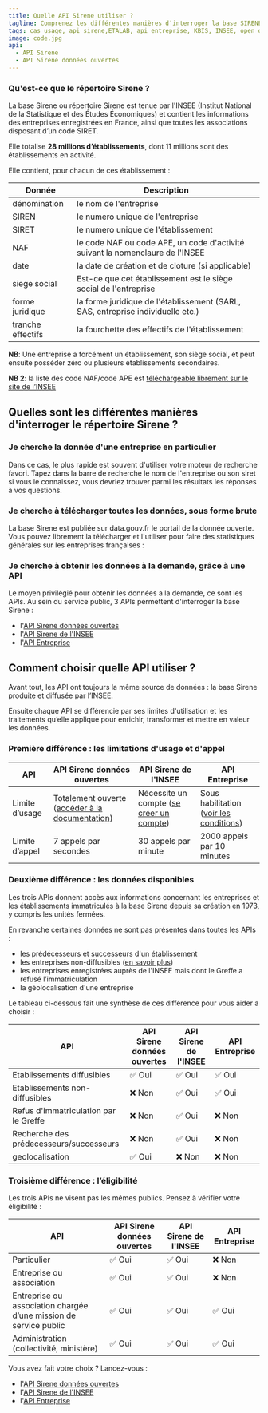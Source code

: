 ```yaml
---
title: Quelle API Sirene utiliser ?
tagline: Comprenez les différentes manières d’interroger la base SIRENE des entreprises
tags: cas usage, api sirene,ETALAB, api entreprise, KBIS, INSEE, open data
image: code.jpg
api:
  - API Sirene
  - API Sirene données ouvertes
---
```


### Qu'est-ce que le répertoire Sirene ?

La base Sirene ou répertoire Sirene est tenue par l'INSEE (Institut National de la Statistique et des Études Économiques) et contient les informations des entreprises enregistrées en France, ainsi que toutes les associations disposant d’un code SIRET.

Elle totalise **28 millions d’établissements**, dont 11 millions sont des établissements en activité.

Elle contient, pour chacun de ces établissement :

| Donnée            | Description                                                                     |
| ----------------- | ------------------------------------------------------------------------------- |
| dénomination      | le nom de l'entreprise                                                          |
| SIREN             | le numero unique de l'entreprise                                                |
| SIRET             | le numero unique de l'établissement                                             |
| NAF               | le code NAF ou code APE, un code d'activité suivant la nomenclaure de l'INSEE   |
| date              | la date de création et de cloture (si applicable)                               |
| siege social      | Est-ce que cet établissement est le siège social de l'entreprise                |
| forme juridique   | la forme juridique de l'établissement (SARL, SAS, entreprise individuelle etc.) |
| tranche effectifs | la fourchette des effectifs de l'établissement                                  |

**NB**: Une entreprise a forcément un établissement, son siège social, et peut ensuite posséder zéro ou plusieurs établissements secondaires.

**NB 2**: la liste des code NAF/code APE est [téléchargeable librement sur le site de l’INSEE](https://www.insee.fr/fr/information/2406147)

## Quelles sont les différentes manières d'interroger le répertoire Sirene ?

### Je cherche la donnée d'une entreprise en particulier

Dans ce cas, le plus rapide est souvent d'utiliser votre moteur de recherche favori. Tapez dans la barre de recherche le nom de l'entreprise ou son siret si vous le connaissez, vous devriez trouver parmi les résultats les réponses à vos questions.

### Je cherche à télécharger toutes les données, sous forme brute

La base Sirene est publiée sur <External href='https://data.gouv.fr'>data.gouv.fr</External> le portail de la donnée ouverte. Vous pouvez librement la télécharger et l'utiliser pour faire des statistiques générales sur les entreprises françaises :

<Datagouv title="Accèder aux données de la base Sirene sur data.gouv" href="https://www.data.gouv.fr/fr/datasets/base-sirene-des-entreprises-et-de-leurs-etablissements-siren-siret/" />

### Je cherche à obtenir les données à la demande, grâce à une API

Le moyen privilégié pour obtenir les données a la demande, ce sont les APIs. Au sein du service public, 3 APIs permettent d'interroger la base Sirene :

- l'[API Sirene données ouvertes](/les-api/api-sirene-donnees-ouvertes)
- l'[API Sirene de l'INSEE](/les-api/sirene_v3)
- l'[API Entreprise](/les-api/api-entreprise)

## Comment choisir quelle API utiliser ?

Avant tout, les API ont toujours la même source de données : la base Sirene produite et diffusée par l’INSEE.

Ensuite chaque API se différencie par ses limites d'utilisation et les traitements qu’elle applique pour enrichir, transformer et mettre en valeur les données.

### Première différence : les limitations d'usage et d'appel

| API            | API Sirene données ouvertes                                                             | API Sirene de l'INSEE                                                                                                         | API Entreprise                                                                   |
| -------------- | --------------------------------------------------------------------------------------- | ----------------------------------------------------------------------------------------------------------------------------- | -------------------------------------------------------------------------------- |
| Limite d’usage | Totalement ouverte ([accéder à la documentation](/les-api/api-sirene-donnees-ouvertes)) | Nécessite un compte ([se créer un compte](https://api.insee.fr/catalogue/site/themes/wso2/subthemes/insee/pages/sign-up.jag)) | Sous habilitation ([voir les conditions](/les-api/api-entreprise/demande-acces)) |
| Limite d’appel | 7 appels par secondes                                                                   | 30 appels par minute                                                                                                          | 2000 appels par 10 minutes                                                       |

### Deuxième différence : les données disponibles

Les trois APIs donnent accès aux informations concernant les entreprises et les établissements immatriculés à la base Sirene depuis sa création en 1973, y compris les unités fermées.

En revanche certaines données ne sont pas présentes dans toutes les APIs :

- les prédécesseurs et successeurs d'un établissement
- les entreprises non-diffusibles ([en savoir plus](https://www.insee.fr/fr/information/4127417))
- les entreprises enregistrées auprès de l'INSEE mais dont le Greffe a refusé l’immatriculation
- la géolocalisation d'une entreprise

Le tableau ci-dessous fait une synthèse de ces différence pour vous aider a choisir :

| API                                     | API Sirene données ouvertes | API Sirene de l'INSEE | API Entreprise |
| --------------------------------------- | --------------------------- | --------------------- | -------------- |
| Etablissements diffusibles              | ✅ Oui                      | ✅ Oui                | ✅ Oui         |
| Etablissements non-diffusibles          | ❌ Non                      | ✅ Oui                | ✅ Oui         |
| Refus d'immatriculation par le Greffe   | ❌ Non                      | ✅ Oui                | ❌ Non         |
| Recherche des prédecesseurs/successeurs | ❌ Non                      | ✅ Oui                | ❌ Non         |
| geolocalisation                         | ✅ Oui                      | ❌ Non                | ❌ Non         |

### Troisième différence : l’éligibilité

Les trois APIs ne visent pas les mêmes publics. Pensez à vérifier votre éligibilité :

| API                                                               | API Sirene données ouvertes | API Sirene de l'INSEE | API Entreprise |
| ----------------------------------------------------------------- | --------------------------- | --------------------- | -------------- |
| Particulier                                                       | ✅ Oui                      | ✅ Oui                | ❌ Non         |
| Entreprise ou association                                         | ✅ Oui                      | ✅ Oui                | ❌ Non         |
| Entreprise ou association chargée d’une mission de service public | ✅ Oui                      | ✅ Oui                | ✅ Oui         |
| Administration (collectivité, ministère)                          | ✅ Oui                      | ✅ Oui                | ✅ Oui         |

Vous avez fait votre choix ? Lancez-vous :

- l'[API Sirene données ouvertes](/les-api/api-sirene-donnees-ouvertes)
- l'[API Sirene de l'INSEE](/les-api/sirene_v3)
- l'[API Entreprise](/les-api/api-entreprise)
